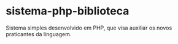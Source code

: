 sistema-php-biblioteca
======================

Sistema simples desenvolvido em PHP, que visa auxiliar os novos praticantes da linguagem.

